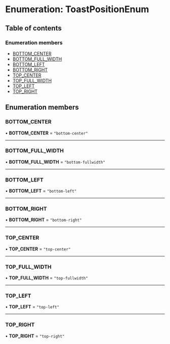 # Enumeration: ToastPositionEnum

## Table of contents

### Enumeration members

- [BOTTOM\_CENTER](#/documentation/enum-ToastPositionEnum#bottom_center)
- [BOTTOM\_FULL\_WIDTH](#/documentation/enum-ToastPositionEnum#bottom_full_width)
- [BOTTOM\_LEFT](#/documentation/enum-ToastPositionEnum#bottom_left)
- [BOTTOM\_RIGHT](#/documentation/enum-ToastPositionEnum#bottom_right)
- [TOP\_CENTER](#/documentation/enum-ToastPositionEnum#top_center)
- [TOP\_FULL\_WIDTH](#/documentation/enum-ToastPositionEnum#top_full_width)
- [TOP\_LEFT](#/documentation/enum-ToastPositionEnum#top_left)
- [TOP\_RIGHT](#/documentation/enum-ToastPositionEnum#top_right)

## Enumeration members

### BOTTOM\_CENTER

• **BOTTOM\_CENTER** = `"bottom-center"`

___

### BOTTOM\_FULL\_WIDTH

• **BOTTOM\_FULL\_WIDTH** = `"bottom-fullwidth"`

___

### BOTTOM\_LEFT

• **BOTTOM\_LEFT** = `"bottom-left"`

___

### BOTTOM\_RIGHT

• **BOTTOM\_RIGHT** = `"bottom-right"`

___

### TOP\_CENTER

• **TOP\_CENTER** = `"top-center"`

___

### TOP\_FULL\_WIDTH

• **TOP\_FULL\_WIDTH** = `"top-fullwidth"`

___

### TOP\_LEFT

• **TOP\_LEFT** = `"top-left"`

___

### TOP\_RIGHT

• **TOP\_RIGHT** = `"top-right"`
